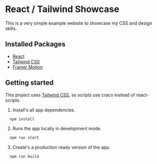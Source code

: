 # React / Tailwind Showcase

This is a very simple example website to showcase my CSS and design skills.

## Installed Packages

* [React](https://reactjs.org/)
* [Tailwind CSS](https://tailwindcss.com/docs/guides/create-react-app)
* [Framer Motion](https://www.framer.com/motion/)

## Getting started

This project uses [Tailwind CSS](https://tailwindcss.com/docs/guides/create-react-app), so scripts use craco instead of react-scripts.

1. Install's all app dependencies.
```sh
  npm install
```

2. Runs the app locally in development mode.
```sh
  npm run start
```

3. Create's a production ready version of the app.
```sh
  npm run build
```
